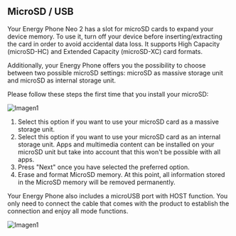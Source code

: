 ## MicroSD / USB

Your Energy Phone Neo 2 has a slot for microSD cards to expand your device memory. To use it, turn off your device before inserting/extracting the card in order to avoid accidental data loss.  It supports High Capacity (microSD-HC) and Extended Capacity (microSD-XC) card formats.

Additionally, your Energy Phone offers you the possibility to choose between two possible microSD settings: microSD as massive storage unit and microSD as internal storage unit.

Please follow these steps the first time that you install your microSD:

![Imagen1](http://static.energysistem.com/images/manuals/42762/57d6cd8fb4882.jpg)

1. Select this option if you want to use your microSD card as a massive storage unit.
2. Select this option if you want to use your microSD card as an internal storage unit. Apps and multimedia content can be installed on your microSD unit but take into account that this won't be possible with all apps.
3. Press "Next" once you have selected the preferred option.
4. Erase and format MicroSD memory. At this point, all information stored in the MicroSD memory will be removed permanently.


Your Energy Phone also includes a microUSB port with HOST function. You only need to connect the cable that comes with the product to establish the connection and enjoy all mode functions.

![Imagen1](http://static.energysistem.com/images/manuals/42762/57cd4c628e1e9.jpg)

